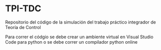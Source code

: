 # TPI-TDC
Repositorio del código de la simulación del trabajo práctico integrador de Teoría de Control

Para correr el códgio se debe crear un ambiente virtual en Visual Studio Code para python
o se debe correr un compilador python online
